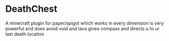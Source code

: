 # DeathChest
A minecraft plugin for paper/spigot which works in every dimension is very powerful and does avoid void and lava gives compass and directs u to ur last death location 

